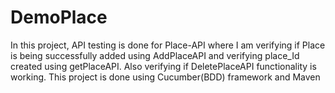 # DemoPlace

In this project, API testing is done for Place-API where I am verifying if Place is being successfully added using AddPlaceAPI and verifying place_Id created using getPlaceAPI. 
Also verifying if DeletePlaceAPI functionality is working.
This project is done using Cucumber(BDD) framework and Maven
